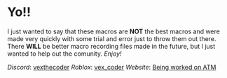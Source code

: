 # Yo!!
I just wanted to say that these macros are **NOT** the best macros and were made very quickly with some trial and error just to throw them out there.
There **WILL** be better macro recording files made in the future, but I just wanted to help out the comunity. *Enjoy!*

*Discord*: [vexthecoder](https://discord.com/users/1018875765565177976)
*Roblox*: [vex_coder](https://www.roblox.com/users/682980257/profile)
*Website*: [Being worked on ATM](https://vexthecoder.onrender.com)
